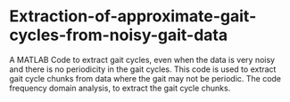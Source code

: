 # Extraction-of-approximate-gait-cycles-from-noisy-gait-data
A MATLAB Code to extract gait cycles, even when the data is very noisy and there is no periodicity in the gait cycles. 
This code is used to extract gait cycle chunks from data where the gait may not be periodic.
The code frequency domain analysis, to extract the gait cycle chunks.
